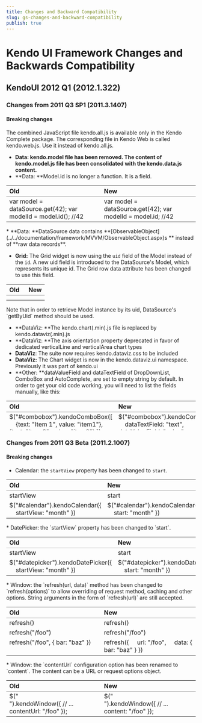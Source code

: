 ```yaml
---
title: Changes and Backward Compatibility
slug: gs-changes-and-backward-compatibility
publish: true
---
```


# Kendo UI Framework Changes and Backwards Compatibility

## KendoUI 2012 Q1 (2012.1.322)

### Changes from 2011 Q3 SP1 (2011.3.1407)

#### Breaking changes

The combined JavaScript file kendo.all.js is available only in the Kendo Complete package. The corresponding file in Kendo Web is called kendo.web.js. Use it instead of kendo.all.js.
 <style>
.content-main .prettyprint { overflow-x: auto; }
.content-main table { margin-top: 10px; }
</style> 

*   **Data: **kendo.model file has been removed. The content of kendo.model.js file has been consolidated with the kendo.data.js content.****
*   **Data: **Model.id is no longer a function. It is a field.
<table style="width: 100%;"> <colgroup> <col style="width: 50%;" /> <col style="width: 50%;" /> </colgroup> <tbody> <tr> <th align="left" style="border-bottom-width: 1px; border-bottom-style: solid; border-bottom-color: #999999;">Old</th> <th align="left" style="border-bottom-width: 1px; border-bottom-style: solid; border-bottom-color: #999999;">New</th> </tr> <tr> <td> 
    var model = dataSource.get(42);
    var modelId = model.id(); //42
                 </td> <td> 
    var model = dataSource.get(42);
    var modelId = model.id; //42
                 </td> </tr> </tbody> </table>*   **Data: **DataSource data contains **[ObservableObject](../../documentation/framework/MVVM/ObservableObject.aspx)s ** instead of **raw data records**.

*   **Grid:** The Grid widget is now using the `uid` field of the Model instead of the `id`. A new uid field is introduced to the DataSource's Model, which represents its unique id. The Grid row data attribute has been changed to use this field.
<table style="width: 100%;"> <colgroup> <col style="width: 50%;" /> <col style="width: 50%;" /> </colgroup> <tbody> <tr> <th align="left" style="border-bottom-width: 1px; border-bottom-style: solid; border-bottom-color: #999999;">Old</th> <th align="left" style="border-bottom-width: 1px; border-bottom-style: solid; border-bottom-color: #999999;">New</th> </tr> <tr> <td> 
    <tr data-id="42"><!--...--></tr>
                 </td> <td> 
    <tr data-uid=”aaaaa-bbbbb-ddddd-gggg”><!--...--></tr>
                 </td> </tr> </tbody> </table>
Note that in order to retrieve Model instance by its uid, DataSource's `getByUid` method should be used.

*   **DataViz: **The kendo.chart(.min).js file is replaced by kendo.dataviz(.min).js
*   **DataViz: **The axis orientation property deprecated in favor of dedicated verticalLine and verticalArea chart types
*   **DataViz**: The suite now requires kendo.dataviz.css to be included
*   **DataViz:** The Chart widget is now in the kendo.dataviz.ui namespace. Previously it was part of kendo.ui
*   **Other: **dataValueField and dataTextField of DropDownList, ComboBox and AutoComplete, are set to empty string by default. In order to get your old code working, you will need to list the fields manually, like this:
 <table width="693" height="78"> <tbody> <tr> <th align="left" style="border-bottom-width: 1px; border-bottom-style: solid; border-bottom-color: #999999;">Old</th> <th align="left" style="border-bottom-width: 1px; border-bottom-style: solid; border-bottom-color: #999999;">New</th> </tr> <tr> <td style="vertical-align: top;"> 
    $("#combobox").kendoComboBox([
    &nbsp;&nbsp;&nbsp; {text: "Item 1", value: "item1"},
    &nbsp;&nbsp;&nbsp; {text: "Item 2", value: "item2"}
    ]); </td> <td> 
    $("#combobox").kendoComboBox({
    &nbsp;&nbsp;&nbsp; dataTextField: "text",
    &nbsp;&nbsp;&nbsp; dataValueField: "value",
    &nbsp;&nbsp;&nbsp; dataSource: [
    &nbsp;&nbsp;&nbsp;&nbsp;&nbsp;&nbsp;&nbsp; {text: "Item 1", value: "item1"},
    &nbsp;&nbsp;&nbsp;&nbsp;&nbsp;&nbsp;&nbsp; {text: "Item 2", value: "item2"}
    &nbsp;&nbsp;&nbsp; ]
    }); </td> </tr> </tbody> </table> 

### Changes from 2011 Q3 Beta (2011.2.1007)

#### Breaking changes

*   Calendar: the `startView` property has been changed to `start`.
<table style="width: 100%;"> <colgroup> <col style="width: 50%;" /> <col style="width: 50%;" /> </colgroup> <tbody> <tr> <th align="left" style="border-bottom-width: 1px; border-bottom-style: solid; border-bottom-color: #999999;">Old</th> <th align="left" style="border-bottom-width: 1px; border-bottom-style: solid; border-bottom-color: #999999;">New</th> </tr> <tr> <td> 
    startView </td> <td> 
    start </td> </tr> <tr> <td> 
    $("#calendar").kendoCalendar({
    &nbsp;&nbsp;&nbsp; startView: "month"
    }) </td> <td> 
    $("#calendar").kendoCalendar({
    &nbsp;&nbsp;&nbsp; start: "month"
    }) </td> </tr> </tbody> </table>*   DatePicker: the `startView` property has been changed to `start`.
<table style="width: 100%;"> <colgroup> <col style="width: 50%;" /> <col style="width: 50%;" /> </colgroup> <tbody> <tr> <th align="left" style="border-bottom-width: 1px; border-bottom-style: solid; border-bottom-color: #999999;">Old</th> <th align="left" style="border-bottom-width: 1px; border-bottom-style: solid; border-bottom-color: #999999;">New</th> </tr> <tr> <td> 
    startView </td> <td> 
    start </td> </tr> <tr> <td> 
    $("#datepicker").kendoDatePicker({
    &nbsp;&nbsp;&nbsp; startView: "month"
    }) </td> <td> 
    $("#datepicker").kendoDatePicker({
    &nbsp;&nbsp;&nbsp; start: "month"
    }) </td> </tr> </tbody> </table>*   Window: the
`refresh(url, data)`
method has been changed to
`refresh(options)`
to allow overriding of request method, caching and other options. String arguments in the form of
`refresh(url)`
are still accepted.
<table style="width: 100%;"> <colgroup> <col style="width: 50%;" /> <col style="width: 50%;" /> </colgroup> <tbody> <tr> <th align="left" style="border-bottom-width: 1px; border-bottom-style: solid; border-bottom-color: #999999;">Old</th> <th align="left" style="border-bottom-width: 1px; border-bottom-style: solid; border-bottom-color: #999999;">New</th> </tr> <tr> <td> 
    refresh() </td> <td> 
    refresh() </td> </tr> <tr> <td> 
    refresh("/foo") </td> <td> 
    refresh("/foo") </td> </tr> <tr> <td style="vertical-align: top;"> 
    refresh("/foo", { bar: "baz" }) </td> <td style="vertical-align: top;"> 
    refresh({
    &nbsp;&nbsp;&nbsp; url: "/foo",
    &nbsp;&nbsp;&nbsp; data: { bar: "baz" }
    }) </td> </tr> </tbody> </table>*   Window: the `contentUrl` configuration option has been renamed to `content`. The content can be a URL or request options object.
<table style="width: 100%;"> <colgroup> <col style="width: 50%;" /> <col style="width: 50%;" /> </colgroup> <tbody> <tr> <th align="left" style="border-bottom-width: 1px; border-bottom-style: solid; border-bottom-color: #999999;">Old</th> <th align="left" style="border-bottom-width: 1px; border-bottom-style: solid; border-bottom-color: #999999;">New</th> </tr> <tr> <td style="vertical-align: top;"> 
    $("<div />").kendoWindow({
        // ...
        contentUrl: "/foo"
    }); </td> <td style="vertical-align: top;"> 
    $("<div />").kendoWindow({
        // ...
        content: "/foo"
    }); </td> </tr> </tbody> </table>